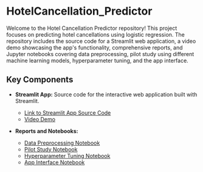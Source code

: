 # HotelCancellation_Predictor
Welcome to the Hotel Cancellation Predictor repository! This project focuses on predicting hotel cancellations using logistic regression. The repository includes the source code for a Streamlit web application, a video demo showcasing the app's functionality, comprehensive reports, and Jupyter notebooks covering data preprocessing, pilot study using different machine learning models, hyperparameter tuning, and the app interface.

## Key Components

- **Streamlit App:** Source code for the interactive web application built with Streamlit.
  - [Link to Streamlit App Source Code](path/to/your/streamlit_app.py)
  - [Video Demo](path/to/your/demo_video.mp4)

- **Reports and Notebooks:**
  - [Data Preprocessing Notebook](https://github.com/faridasimaika/HotelCancellation_Predictor/blob/main/Phase%202%20ML.pdf)
  - [Pilot Study Notebook](https://github.com/faridasimaika/HotelCancellation_Predictor/blob/main/Phase%203.ipynb)
  - [Hyperparameter Tuning Notebook](https://github.com/faridasimaika/HotelCancellation_Predictor/blob/main/Logistic%20-%20Hyperparameter%20Tuning.ipynb)
  - [App Interface Notebook](path/to/your/AppInterface.ipynb)
